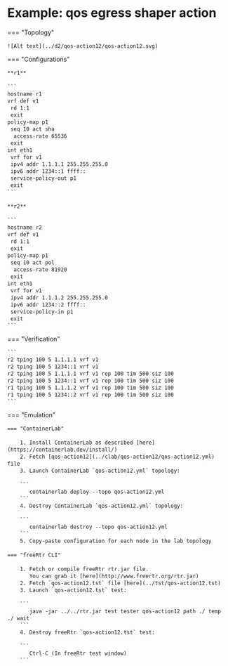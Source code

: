 # Example: qos egress shaper action

=== "Topology"

    ![Alt text](../d2/qos-action12/qos-action12.svg)

=== "Configurations"

    **r1**

    ```
    hostname r1
    vrf def v1
     rd 1:1
     exit
    policy-map p1
     seq 10 act sha
      access-rate 65536
     exit
    int eth1
     vrf for v1
     ipv4 addr 1.1.1.1 255.255.255.0
     ipv6 addr 1234::1 ffff::
     service-policy-out p1
     exit
    ```

    **r2**

    ```
    hostname r2
    vrf def v1
     rd 1:1
     exit
    policy-map p1
     seq 10 act pol
      access-rate 81920
     exit
    int eth1
     vrf for v1
     ipv4 addr 1.1.1.2 255.255.255.0
     ipv6 addr 1234::2 ffff::
     service-policy-in p1
     exit
    ```

=== "Verification"

    ```
    r2 tping 100 5 1.1.1.1 vrf v1
    r2 tping 100 5 1234::1 vrf v1
    r2 tping 100 5 1.1.1.1 vrf v1 rep 100 tim 500 siz 100
    r2 tping 100 5 1234::1 vrf v1 rep 100 tim 500 siz 100
    r1 tping 100 5 1.1.1.2 vrf v1 rep 100 tim 500 siz 100
    r1 tping 100 5 1234::2 vrf v1 rep 100 tim 500 siz 100
    ```

=== "Emulation"

    === "ContainerLab"

        1. Install ContainerLab as described [here](https://containerlab.dev/install/)  
        2. Fetch [qos-action12](../clab/qos-action12/qos-action12.yml) file  
        3. Launch ContainerLab `qos-action12.yml` topology:  

        ```
           containerlab deploy --topo qos-action12.yml  
        ```
        4. Destroy ContainerLab `qos-action12.yml` topology:  

        ```
           containerlab destroy --topo qos-action12.yml  
        ```
        5. Copy-paste configuration for each node in the lab topology

    === "freeRtr CLI"

        1. Fetch or compile freeRtr rtr.jar file.  
           You can grab it [here](http://www.freertr.org/rtr.jar)  
        2. Fetch `qos-action12.tst` file [here](../tst/qos-action12.tst)  
        3. Launch `qos-action12.tst` test:  

        ```
           java -jar ../../rtr.jar test tester qos-action12 path ./ temp ./ wait
        ```
        4. Destroy freeRtr `qos-action12.tst` test:  

        ```
           Ctrl-C (In freeRtr test window)
        ```

